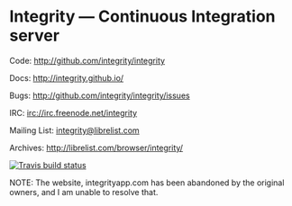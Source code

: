 Integrity — Continuous Integration server
=========================================

Code: http://github.com/integrity/integrity

Docs: http://integrity.github.io/

Bugs: http://github.com/integrity/integrity/issues

IRC: [irc://irc.freenode.net/integrity](irc://irc.freenode.net/integrity)

Mailing List: integrity@librelist.com

Archives: http://librelist.com/browser/integrity/

[![Travis build status](https://api.travis-ci.org/integrity/integrity.png)](https://travis-ci.org/integrity/integrity)

NOTE: The website, integrityapp.com has been abandoned by the original owners,
and I am unable to resolve that.
